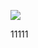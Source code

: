 ﻿[![](https://www.herokucdn.com/deploy/button.png)](https://heroku.com/deploy?template=https://github.com/sumer294skae/baby.git)




11111


